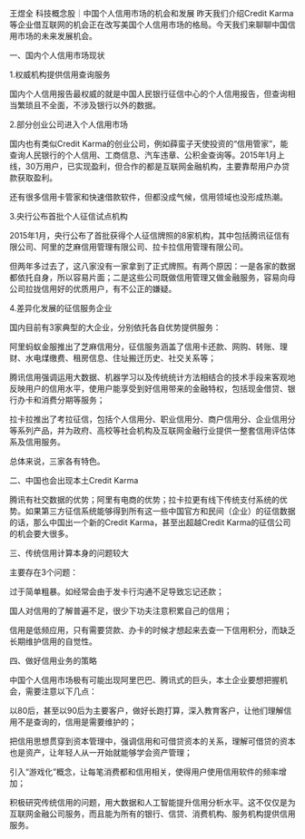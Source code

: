 王煜全 科技概念股｜中国个人信用市场的机会和发展
昨天我们介绍Credit Karma等企业借互联网的机会正在改写美国个人信用市场的格局。今天我们来聊聊中国信用市场的未来发展机会。

一、国内个人信用市场现状

1.权威机构提供信用查询服务

国内个人信用报告最权威的就是中国人民银行征信中心的个人信用报告，但查询相当繁琐且不全面，不涉及银行以外的数据。

2.部分创业公司进入个人信用市场

国内也有类似Credit Karma的创业公司，例如薛蛮子天使投资的“信用管家”，能查询人民银行的个人信用、工商信息、汽车违章、公积金查询等。2015年1月上线，30万用户，已实现盈利，但合作的都是互联网金融机构，主要靠帮用户办贷款获取盈利。

还有很多信用卡管家和快速借款软件，但都没成气候，信用领域也没形成热潮。

3.央行公布首批个人征信试点机构

2015年1月，央行公布了首批获得个人征信牌照的8家机构，其中包括腾讯征信有限公司、阿里的芝麻信用管理有限公司、拉卡拉信用管理有限公司。

但两年多过去了，这八家没有一家拿到了正式牌照。有两个原因：一是各家的数据都依托自身，所以容易片面；二是这些公司既做信用管理又做金融服务，容易向母公司拉拢信用好的优质用户，有不公正的嫌疑。

4.差异化发展的征信服务企业

国内目前有3家典型的大企业，分别依托各自优势提供服务：

阿里蚂蚁金服推出了芝麻信用分，征信服务涵盖了信用卡还款、网购、转账、理财、水电煤缴费、租房信息、住址搬迁历史、社交关系等；

腾讯信用强调运用大数据、机器学习以及传统统计方法相结合的技术手段来客观地反映用户的信用水平，使用户能享受到好信用带来的金融特权，包括现金借贷、银行办卡和消费分期等服务；

拉卡拉推出了考拉征信，包括个人信用分、职业信用分、商户信用分、企业信用分等系列产品，并为政府、高校等社会机构及互联网金融行业提供一整套信用评估体系及信用服务。

总体来说，三家各有特色。

二、中国也会出现本土Credit Karma

腾讯有社交数据的优势；阿里有电商的优势；拉卡拉更有线下传统支付系统的优势。如果第三方征信系统能够得到所有这一些中国官方和民间（企业）的征信数据的话，那么中国出一个新的Credit Karma，甚至出超越Credit Karma的征信公司的机会要大很多。

三、传统信用计算本身的问题较大

主要存在3个问题：

过于简单粗暴。如经常会由于发卡行沟通不足导致忘记还款；

国人对信用的了解普遍不足，很少下功夫注意积累自己的信用；

信用是低频应用，只有需要贷款、办卡的时候才想起来去查一下信用积分，而缺乏长期维护信用的自觉性。

四、做好信用业务的策略

中国个人信用市场极有可能出现阿里巴巴、腾讯式的巨头，本土企业要想把握机会，需要注意以下几点：

以80后，甚至以90后为主要客户，做好长跑打算，深入教育客户，让他们理解信用不是查询的，信用是需要维护的；

把信用思想贯穿到资本管理中，强调信用和可借贷资本的关系，理解可借贷的资本也是资产，让年轻人从一开始就能够学会资产管理；

引入“游戏化”概念，让每笔消费都和信用相关，使得用户使用信用软件的频率增加；

积极研究传统信用的问题，用大数据和人工智能提升信用分析水平。这不仅仅是为互联网金融公司服务，而且能为所有的银行、信贷、消费机构、服务机构提供信用服务。
